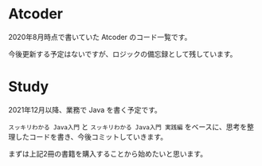 # Atcoder
2020年8月時点で書いていた Atcoder のコード一覧です。

今後更新する予定はないですが、ロジックの備忘録として残しています。

# Study
2021年12月以降、業務で Java を書く予定です。

`スッキリわかる Java入門` と `スッキリわかる Java入門 実践編` をベースに、思考を整理したコードを書き、今後コミットしていきます。

まずは上記2冊の書籍を購入することから始めたいと思います。
